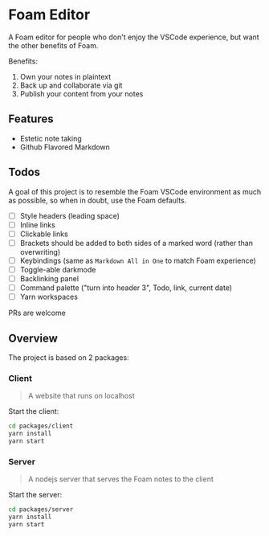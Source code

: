 # Foam Editor

A Foam editor for people who don't enjoy the VSCode experience, but want the other benefits of Foam.

Benefits:

1. Own your notes in plaintext
2. Back up and collaborate via git
3. Publish your content from your notes

## Features

- Estetic note taking
- Github Flavored Markdown

## Todos

A goal of this project is to resemble the Foam VSCode environment as much as possible, so when in doubt, use the Foam defaults.

- [ ] Style headers (leading space)
- [ ] Inline links
- [ ] Clickable links
- [ ] Brackets should be added to both sides of a marked word (rather than overwriting)
- [ ] Keybindings (same as `Markdown All in One` to match Foam experience)
- [ ] Toggle-able darkmode
- [ ] Backlinking panel
- [ ] Command palette ("turn into header 3", Todo, link, current date)
- [ ] Yarn workspaces

PRs are welcome

## Overview

The project is based on 2 packages:

### Client

> A website that runs on localhost

Start the client:

```sh
cd packages/client
yarn install
yarn start
```

### Server

> A nodejs server that serves the Foam notes to the client

Start the server:

```sh
cd packages/server
yarn install
yarn start
```
